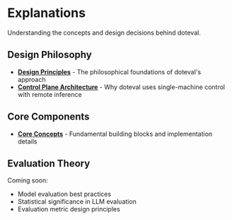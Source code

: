 # Explanations

Understanding the concepts and design decisions behind doteval.

## Design Philosophy

- **[Design Principles](design-principles.md)** - The philosophical foundations of doteval's approach
- **[Control Plane Architecture](control-plane-architecture.md)** - Why doteval uses single-machine control with remote inference

## Core Components

- **[Core Concepts](core-concepts/index.md)** - Fundamental building blocks and implementation details

## Evaluation Theory

Coming soon:

- Model evaluation best practices
- Statistical significance in LLM evaluation
- Evaluation metric design principles
